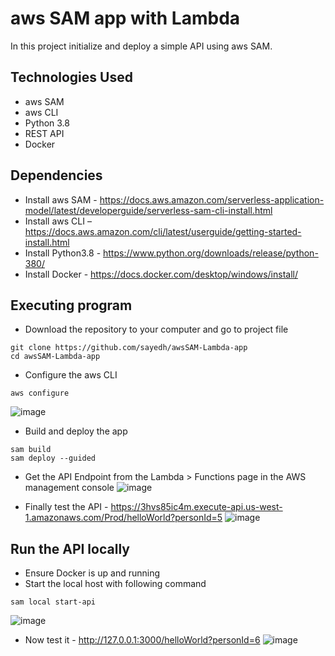 # aws SAM app with Lambda
In this project initialize and deploy a simple API using aws SAM. 

## Technologies Used
* aws SAM
* aws CLI
* Python 3.8
* REST API
* Docker


## Dependencies
* Install aws SAM - https://docs.aws.amazon.com/serverless-application-model/latest/developerguide/serverless-sam-cli-install.html
* Install aws CLI – https://docs.aws.amazon.com/cli/latest/userguide/getting-started-install.html
* Install Python3.8 - https://www.python.org/downloads/release/python-380/
* Install Docker - https://docs.docker.com/desktop/windows/install/


## Executing program
* Download the repository to your computer and go to project file
```
git clone https://github.com/sayedh/awsSAM-Lambda-app
cd awsSAM-Lambda-app
```
* Configure the aws CLI
```
aws configure
```
![image](https://user-images.githubusercontent.com/30685241/176317869-1c21f2a8-0b12-412e-85fc-ddffc15d462e.png)


* Build and deploy the app
```
sam build
sam deploy --guided
```
* Get the API Endpoint from the Lambda > Functions page in the AWS management console
![image](https://user-images.githubusercontent.com/30685241/176315943-bd056654-dafb-4e77-afb7-dc21baa21f8e.png)

* Finally test the API - https://3hvs85ic4m.execute-api.us-west-1.amazonaws.com/Prod/helloWorld?personId=5
![image](https://user-images.githubusercontent.com/30685241/176316025-ad34f4a8-5c74-42e4-a177-62ad0192d6d2.png)

## Run the API locally
* Ensure Docker is up and running 
* Start the local host with following command 
```
sam local start-api
```
![image](https://user-images.githubusercontent.com/30685241/176317829-64738774-3873-4209-b1a7-b8615eebb17f.png)

* Now test it - http://127.0.0.1:3000/helloWorld?personId=6
![image](https://user-images.githubusercontent.com/30685241/176317725-abf42802-30e9-4afc-a966-8341a2a234b9.png)
